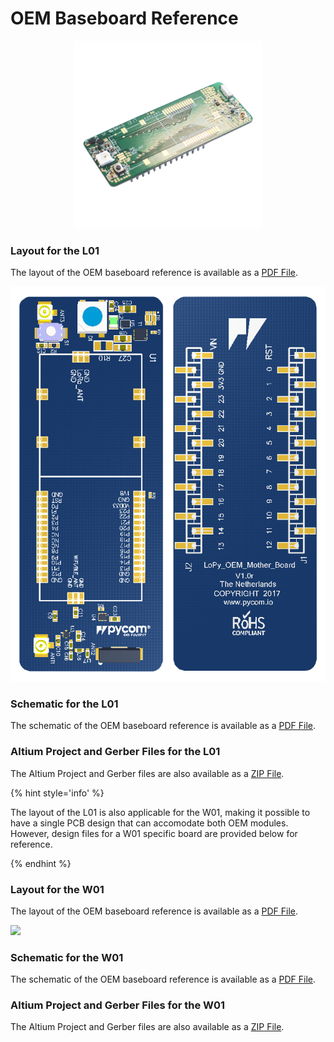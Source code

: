 # OEM Baseboard Reference

<p align="center"><img src ="../../../img/reference.png" width="300"></p>

### Layout for the L01
The layout of the OEM baseboard reference is available as a <a href="../downloads/L01-oem-layout.pdf" target="_blank">PDF File</a>.

<a href="../downloads/oem-layout.pdf" target="_blank" align="center"><img src ="../../../img/oem-layout.png"></a>

### Schematic for the L01

The schematic of the OEM baseboard reference is available as a <a href="../downloads/L01-oem-schematic.pdf" target="_blank">PDF File</a>.

### Altium Project and Gerber Files for the L01

The Altium Project and Gerber files are also available as a <a href="../downloads/L01-oem-baseboard-ref.zip" target="_blank">ZIP File</a>.

{% hint style='info' %}

The layout of the L01 is also applicable for the W01, making it possible to have a single PCB design that can accomodate both OEM modules. However, design files for a W01 specific board are provided below for reference.

{% endhint %}

### Layout for the W01
The layout of the OEM baseboard reference is available as a <a href="../downloads/oem-layout.pdf" target="_blank">PDF File</a>.

<a href="../downloads/oem-layout.pdf" target="_blank" align="center"><img src ="../../../img/W01-oem-layout.png"></a>

### Schematic for the W01

The schematic of the OEM baseboard reference is available as a <a href="../downloads/W01-oem-schematic.pdf" target="_blank">PDF File</a>.

### Altium Project and Gerber Files for the W01

The Altium Project and Gerber files are also available as a <a href="../downloads/W01-oem-baseboard-ref.zip" target="_blank">ZIP File</a>.
